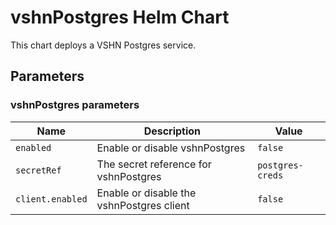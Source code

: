 # vshnPostgres Helm Chart

This chart deploys a VSHN Postgres service.

## Parameters

### vshnPostgres parameters

| Name             | Description                               | Value            |
| ---------------- | ----------------------------------------- | ---------------- |
| `enabled`        | Enable or disable vshnPostgres            | `false`          |
| `secretRef`      | The secret reference for vshnPostgres     | `postgres-creds` |
| `client.enabled` | Enable or disable the vshnPostgres client | `false`          |
